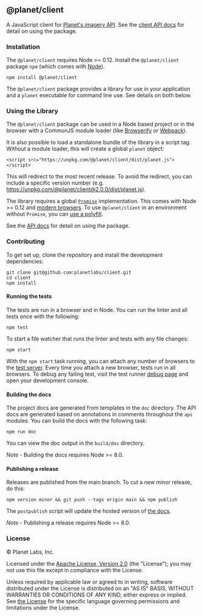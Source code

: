 ## @planet/client

A JavaScript client for [Planet's imagery API](https://www.planet.com/docs/).  See the [client API docs](http://planetlabs.github.io/client/api/) for detail on using the package.

### Installation

The `@planet/client` requires Node >= 0.12.  Install the `@planet/client` package `npm` (which comes with [Node](https://nodejs.org/)).

    npm install @planet/client

The `@planet/client` package provides a library for use in your application and a `planet` executable for command line use.  See details on both below.

### Using the Library

The `@planet/client` package can be used in a Node based project or in the browser with a CommonJS module loader (like [Browserify](http://browserify.org/) or [Webpack](http://webpack.github.io/)).

It is also possible to load a standalone bundle of the library in a script tag.  Without a module loader, this will create a global `planet` object:

    <script src="https://unpkg.com/@planet/client/dist/planet.js"></script>

This will redirect to the most recent release.  To avoid the redirect, you can include a specific version number (e.g. https://unpkg.com/@planet/client@2.0.0/dist/planet.js).

The library requires a global [`Promise`](https://developer.mozilla.org/en-US/docs/Web/JavaScript/Reference/Global_Objects/Promise) implementation.  This comes with Node >= 0.12 and [modern browsers](http://caniuse.com/#search=promise).  To use `@planet/client` in an environment without `Promise`, you can [use a polyfill](https://www.google.com/search?q=promise+polyfill).

See the [API docs](http://planetlabs.github.io/client/api/) for detail on using the package.

### Contributing

To get set up, clone the repository and install the development dependencies:

    git clone git@github.com:planetlabs/client.git
    cd client
    npm install

#### Running the tests

The tests are run in a browser and in Node.  You can run the linter and all tests once with the following:

    npm test

To start a file watcher that runs the linter and tests with any file changes:

    npm start

With the `npm start` task running, you can attach any number of browsers to the [test server](http://localhost:9876/).  Every time you attach a new browser, tests run in all browsers.  To debug any failing test, visit the test runner [debug page](http://localhost:9876/debug.html) and open your development console.

#### Building the docs

The project docs are generated from templates in the `doc` directory.  The API docs are generated based on annotations in comments throughout the `api` modules.  You can build the docs with the following task:

    npm run doc

You can view the doc output in the `build/doc` directory.

*Note* - Building the docs requires Node >= 8.0.

#### Publishing a release

Releases are published from the main branch.  To cut a new minor release, do this:

    npm version minor && git push --tags origin main && npm publish

The `postpublish` script will update the hosted version of [the docs](http://planetlabs.github.io/client/).

*Note* - Publishing a release requires Node >= 8.0.

### License

© Planet Labs, Inc.

Licensed under the [Apache License, Version 2.0](http://www.apache.org/licenses/LICENSE-2.0) (the "License"); you may not use this file except in compliance with the License.

Unless required by applicable law or agreed to in writing, software distributed under the License is distributed on an "AS IS" BASIS, WITHOUT WARRANTIES OR CONDITIONS OF ANY KIND, either express or implied. See [the License](http://www.apache.org/licenses/LICENSE-2.0) for the specific language governing permissions and limitations under the License.
